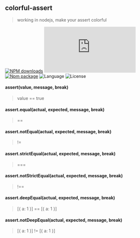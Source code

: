 ## colorful-assert
> working in nodejs, make your assert colorful

[![NPM downloads](http://img.shields.io/npm/dm/colorful-assert.svg)](https://npmjs.org/package/colorful-assert)
![JS gzip size](http://img.badgesize.io/https://unpkg.com/colorful-assert/index.js?compression=gzip&label=gzip%20size:%20JS)
[![Npm package](https://img.shields.io/npm/v/colorful-assert.svg)](https://www.npmjs.org/package/colorful-assert)
![Language](https://img.shields.io/badge/language-javascript-yellow.svg)
![License](https://img.shields.io/badge/license-MIT-000000.svg)

#### assert(value, message, break)
> value == true

#### assert.equal(actual, expected, message, break)
> ==

#### assert.notEqual(actual, expected, message, break)
> !=

#### assert.strictEqual(actual, expected, message, break)
> ===

#### assert.notStrictEqual(actual, expected, message, break)
> !==

#### assert.deepEqual(actual, expected, message, break)
> [{ a: 1 }] == [{ a: 1 }]

#### assert.notDeepEqual(actual, expected, message, break)
> [{ a: 1 }] != [{ a: 1 }]
